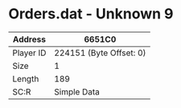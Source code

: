 
#  Orders.dat - Unknown 9
Address   | 6651C0
----------|-------------
Player ID | 224151 (Byte Offset: 0)
Size 	  | 1
Length 	  | 189
SC:R      | Simple Data


